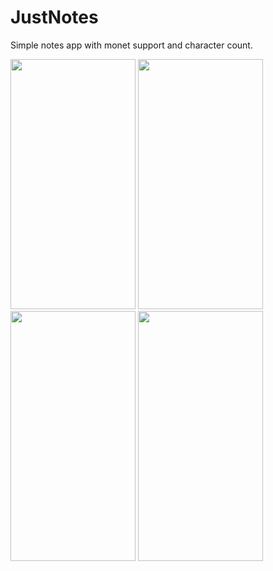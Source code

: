 # JustNotes
Simple notes app with monet support and character count.

<img src="https://user-images.githubusercontent.com/53698992/186878928-d09dd5be-5f95-471e-bbe7-238469539025.png" width="200" height="400" /> <img src="https://user-images.githubusercontent.com/53698992/186878940-cba5c5b5-a725-4291-a109-cae97d72505f.png" width="200" height="400" /> <img src="https://user-images.githubusercontent.com/53698992/186878946-0f518b3b-9052-462c-8784-042d039499e3.png" width="200" height="400" /> <img src="https://user-images.githubusercontent.com/53698992/186878953-83961a5f-298b-4e31-a581-7a54700fcab1.png" width="200" height="400" />
